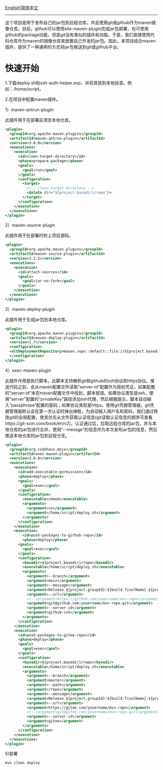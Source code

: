 [English](https://github.com/plato-wei/maven-repository-deployment-tool/blob/main/README.md)|[简体中文](https://github.com/plato-wei/maven-repository-deployment-tool/blob/main/README-zh.md)

------

​        这个项目是用于发布自己的jar包到远程仓库，并且使用git或github作为maven镜像仓库。目前，github可以使用site-maven-plugin完成jar包部署，也可使用github的package功能，但是git没有类似的插件和功能。于是，我们直接使用代码仓库作为maven的镜像仓库来放置自己开发的jar包。因此，本项目结合maven插件，提供了一种通用的方式将jar包推送到git或github平台。

# 快速开始

1.下载deploy.sh和ssh-auth-helper.exp，并将其放到本地目录。例如：/home/script。

2.在项目中配置maven插件。

1）maven-antrun-plugin

此插件用于在部署前清空本地仓库。

```xml
<plugin>
  <groupId>org.apache.maven.plugins</groupId>
  <artifactId>maven-antrun-plugin</artifactId>
  <version>3.0.0</version>
  <executions>
    <execution>
      <id>clean-target-directory</id>
      <phase>prepare-package</phase>
      <goals>
        <goal>run</goal>
      </goals>
      <configuration>
        <target>
          <!-- clean target directory -->
          <delete dir="${project.basedir}/repo"/>
        </target>
      </configuration>
    </execution>
  </executions>
</plugin>
```

2）maven-source-plugin

此插件用于在部署时附上项目源码。

```xml
<plugin>
  <groupId>org.apache.maven.plugins</groupId>
  <artifactId>maven-source-plugin</artifactId>
  <version>3.2.1</version>
  <executions>
    <execution>
      <id>attach-sources</id>
      <goals>
        <goal>jar-no-fork</goal>
      </goals>
    </execution>
  </executions>
</plugin>
```

3）maven-deploy-plugin

此插件用于生成jar包到本地仓库。

```xml
<plugin>
  <groupId>org.apache.maven.plugins</groupId>
  <artifactId>maven-deploy-plugin</artifactId>
  <version>2.7</version>
  <configuration>
  <altDeploymentRepository>maven.repo::default::file://${project.basedir}/repo</altDeploymentRepository>
  </configuration>
</plugin>
```

4）exec-maven-plugin

​       此插件作用是执行脚本。此脚本支持解析git和github的ssh协议和https协议。推送代码之前，会从maven配置文件读取“server-id”配置作为授权凭证，如果配置的“server-id”未在maven配置文件中找到，脚本报错。如果协议类型是ssh，使用“server”配置的“privateKey”路径添加ssh代理，然后根据提示，脚本自动输入“passphrase”配置的密码；如果协议类型是https，使用git凭据管理器。git凭据管理器默认会在第一次认证时弹出弹框，为自动输入用户名和密码，我们通过修改git的全局配置，使其优先从文件获取认证信息(git读取认证信息的顺序可查看https://git-scm.com/book/en/v2)。认证通过后，拉取远程仓库的jar包，并与本地仓库的jar包进行合并，使用“--messge”的信息作为本次发布jar包的信息，然后推送本地仓库的jar包到远程分支。

```xml
<plugin>
  <groupId>org.codehaus.mojo</groupId>
  <artifactId>exec-maven-plugin</artifactId>
  <version>3.0.0</version>
  <executions>
    <execution>
      <id>add-executable-permission</id>
      <phase>deploy</phase>
      <goals>
        <goal>exec</goal>
      </goals>
      <configuration>
        <executable>chmod</executable>
        <arguments>
          <argument>+x</argument>
          <argument>/home/script/deploy.sh</argument>
        </arguments>
      </configuration>
    </execution>
    <execution>
    	<id>push-packages-to-github-repo</id>
     	<phase>deploy</phase>
      <goals>
        <goal>exec</goal>
      </goals>
      <configuration>
        <basedir>${project.basedir}/repo</basedir>
        <executable>/home/script/deploy.sh</executable>
        <arguments>
          <argument>--branch</argument>
          <argument>main</argument>
          <argument>--message</argument>
          <argument>Release ${project.groupId}:${build.finalName}.${project.packaging}</argument>
          <argument>--url</argument>
          <!--<argument>https://github.com/youername/mvn-repo</argument>-->
          <argument>git@github.com:youername/mvn-repo.git</argument>
          <argument>--server-id</argument>
          <argument>github-ssh</argument>
        </arguments>
      </configuration>
    </execution>
    <execution>
      <id>push-packages-to-gitee-repo</id>
      <phase>deploy</phase>
      <goals>
        <goal>exec</goal>
      </goals>
      <configuration>
        <basedir>${project.basedir}/repo</basedir>
        <executable>/home/script/deploy.sh</executable>
        <arguments>
          <argument>--branch</argument>
          <argument>master</argument>
          <argument>--path</argument>
          <argument>/repo</argument>
          <argument>--message</argument>
          <argument>Release ${project.groupId}:${build.finalName}.${project.packaging}</argument>
          <argument>--url</argument>
          <argument>https://gitee.com/youername/mvn-repo</argument>
          <!--<argument>git@gitee.com:youername/mvn-repo.git</argument>-->
          <argument>--server-id</argument>
          <argument>gitee</argument>
        </arguments>
      </configuration>
    </execution>
  </executions>
</plugin>
```

5)部署

```shell
mvn clean deploy
```

